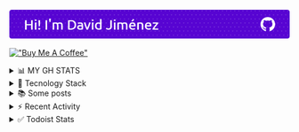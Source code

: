 ![header](/header.png)

[!["Buy Me A Coffee"](https://www.buymeacoffee.com/assets/img/custom_images/orange_img.png)](https://www.buymeacoffee.com/dubisdev)
  
<details>
<summary>📊 MY GH STATS</summary>
</br>
<p align="center">
  <img style="width: 43%; padding: 0px;" src="https://github-readme-stats.vercel.app/api?username=dubisdev&show_icons=true&theme=radical&hide_border=true" alt="dubisdev stats" />
<img style="width: 43%; padding: 0px" src="https://github-readme-streak-stats.herokuapp.com/?user=dubisdev&theme=radical&hide_border=true" alt="Github Streak" />
<img style="width: 43%" src="https://github-readme-stats.vercel.app/api/top-langs/?username=dubisdev&layout=compact&theme=radical&hide_border=true" alt="Top Languages" />
</details>

<details>
<summary>🚀 Tecnology Stack</summary>
</br>
<p align="center">
  <img alt="NodeJS" src="https://img.shields.io/badge/-Nodejs-43853d?style=flat-square&logo=Node.js&logoColor=white" />
  <img alt="TypeScript" src="https://img.shields.io/badge/-TypeScript-007ACC?style=flat-square&logo=typescript&logoColor=white" />
  <img alt="React" src="https://img.shields.io/badge/-React-45b8d8?style=flat-square&logo=react&logoColor=white" />
  <img alt="MongoDB" src="https://img.shields.io/badge/-MongoDB-13aa52?style=flat-square&logo=mongodb&logoColor=white" />
  <img alt="github actions" src="https://img.shields.io/badge/-Github_Actions-2088FF?style=flat-square&logo=github-actions&logoColor=white" />
  <img alt="git" src="https://img.shields.io/badge/-Git-F05032?style=flat-square&logo=git&logoColor=white" />
  <img alt="npm" src="https://img.shields.io/badge/-NPM-CB3837?style=flat-square&logo=npm&logoColor=white" />
  <img alt="redux" src="https://img.shields.io/badge/-Redux-764ABC?style=flat-square&logo=redux&logoColor=white" />
  <img alt="PostgreSQL" src="https://img.shields.io/badge/-PostgreSQL-3d82ff?style=flat-square&logo=PostgreSQL&logoColor=white" /> 
  <img alt="Prisma" src="https://img.shields.io/badge/-Prisma-6f7580?style=flat-square&logo=prisma&logoColor=white" />
  <img alt="Webpack" src="https://img.shields.io/badge/-Webpack-8DD6F9?style=flat-square&logo=webpack&logoColor=white" /> 
  <img alt="html5" src="https://img.shields.io/badge/-HTML5-E34F26?style=flat-square&logo=html5&logoColor=white" />
  <br/>
</details>

<details>
<summary>📚 Some posts</summary>

<!-- BLOG-POST-LIST:START -->
 - [💫 Cómo integrar Google Analytics en NextJS para cumplir con la Ley de Protección de Datos ](https://dev.to/dubisdev/como-integrar-google-analytics-en-nextjs-para-cumplir-con-la-ley-de-proteccion-de-datos-4c1e) <br/> 

 - [🔥 Connecting to MongoDB from ESB Mule ](https://dev.to/dubisdev/connecting-to-mongodb-from-esb-mule-4pa5) <br/> 
<!-- BLOG-POST-LIST:END -->

</details>

<details>
<summary>⚡ Recent Activity</summary>
<br/>
  
<!--START_SECTION:activity-->
1. 💪 Opened PR [#11](https://github.com/cerebroapp/create-cerebro-plugin/pull/11) in [cerebroapp/create-cerebro-plugin](https://github.com/cerebroapp/create-cerebro-plugin)
2. 🗣 Commented on [#559](https://github.com/cerebroapp/cerebro/issues/559) in [cerebroapp/cerebro](https://github.com/cerebroapp/cerebro)
3. 💪 Opened PR [#5](https://github.com/cerebroapp/cerebro-ui/pull/5) in [cerebroapp/cerebro-ui](https://github.com/cerebroapp/cerebro-ui)
4. 🗣 Commented on [#559](https://github.com/cerebroapp/cerebro/issues/559) in [cerebroapp/cerebro](https://github.com/cerebroapp/cerebro)
5. 🎉 Merged PR [#2](https://github.com/dubisdev/cerebro/pull/2) in [dubisdev/cerebro](https://github.com/dubisdev/cerebro)
<!--END_SECTION:activity-->

</details>

<details>
<summary>✅ Todoist Stats</summary>
<br/>
  
<!-- TODO-IST:START -->
🏆  19,250 Karma Points           
🌸  Completed 0 tasks today           
✅  Completed 3,182 tasks so far           
⏳  Longest streak is 24 days
<!-- TODO-IST:END -->

</details>


